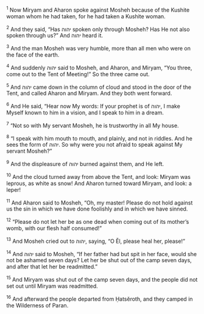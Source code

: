 <sup>1</sup> Now Miryam and Aharon spoke against Mosheh because of the Kushite woman whom he had taken, for he had taken a Kushite woman.

<sup>2</sup> And they said, “Has יהוה spoken only through Mosheh? Has He not also spoken through us?” And יהוה heard it.

<sup>3</sup> And the man Mosheh was very humble, more than all men who were on the face of the earth.

<sup>4</sup> And suddenly יהוה said to Mosheh, and Aharon, and Miryam, “You three, come out to the Tent of Meeting!” So the three came out.

<sup>5</sup> And יהוה came down in the column of cloud and stood in the door of the Tent, and called Aharon and Miryam. And they both went forward.

<sup>6</sup> And He said, “Hear now My words: If your prophet is of יהוה, I make Myself known to him in a vision, and I speak to him in a dream.

<sup>7</sup> “Not so with My servant Mosheh, he is trustworthy in all My house.

<sup>8</sup> “I speak with him mouth to mouth, and plainly, and not in riddles. And he sees the form of יהוה. So why were you not afraid to speak against My servant Mosheh?”

<sup>9</sup> And the displeasure of יהוה burned against them, and He left.

<sup>10</sup> And the cloud turned away from above the Tent, and look: Miryam was leprous, as white as snow! And Aharon turned toward Miryam, and look: a leper!

<sup>11</sup> And Aharon said to Mosheh, “Oh, my master! Please do not hold against us the sin in which we have done foolishly and in which we have sinned.

<sup>12</sup> “Please do not let her be as one dead when coming out of its mother’s womb, with our flesh half consumed!”

<sup>13</sup> And Mosheh cried out to יהוה, saying, “O Ĕl, please heal her, please!”

<sup>14</sup> And יהוה said to Mosheh, “If her father had but spit in her face, would she not be ashamed seven days? Let her be shut out of the camp seven days, and after that let her be readmitted.”

<sup>15</sup> And Miryam was shut out of the camp seven days, and the people did not set out until Miryam was readmitted.

<sup>16</sup> And afterward the people departed from Ḥatsĕroth, and they camped in the Wilderness of Paran.

